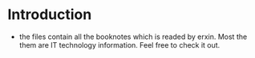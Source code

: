 ﻿# Introduction
- the files contain all the booknotes which is readed by erxin. Most the them are IT technology information. Feel free to check it out. 


